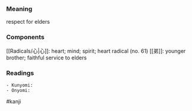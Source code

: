 ### Meaning

respect for elders

### Components

[[Radicals/心|心]]: heart; mind; spirit; heart radical (no. 61) [[弟]]: younger brother; faithful service to elders

### Readings

```
- Kunyomi: 
- Onyomi: 
```

#kanji